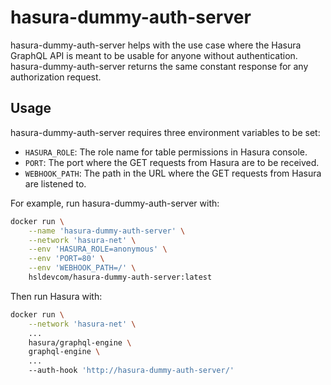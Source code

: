 # hasura-dummy-auth-server

hasura-dummy-auth-server helps with the use case where the Hasura GraphQL API is meant to be usable for anyone without authentication.
hasura-dummy-auth-server returns the same constant response for any authorization request.

## Usage

hasura-dummy-auth-server requires three environment variables to be set:
- `HASURA_ROLE`: The role name for table permissions in Hasura console.
- `PORT`: The port where the GET requests from Hasura are to be received.
- `WEBHOOK_PATH`: The path in the URL where the GET requests from Hasura are listened to.

For example, run hasura-dummy-auth-server with:
```sh
docker run \
    --name 'hasura-dummy-auth-server' \
    --network 'hasura-net' \
    --env 'HASURA_ROLE=anonymous' \
    --env 'PORT=80' \
    --env 'WEBHOOK_PATH=/' \
    hsldevcom/hasura-dummy-auth-server:latest
```

Then run Hasura with:
```sh
docker run \
    --network 'hasura-net' \
    ...
    hasura/graphql-engine \
    graphql-engine \
    ...
    --auth-hook 'http://hasura-dummy-auth-server/'
```
